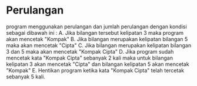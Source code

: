 # Perulangan

program menggunakan perulangan dan jumlah perulangan dengan kondisi sebagai dibawah ini  :
A. Jika bilangan tersebut kelipatan 3 maka program akan mencetak "Kompak"
B. Jika bilangan merupakan kelipatan bilangan 5 maka akan mencetak "Cipta"
C. Jika bilangan merupakan kelipatan bilangan 3 dan 5 maka akan mencetak "Kompak Cipta"
D. Jika program sudah mencetak kata "Kompak Cipta" sebanyak 2 kali maka untuk bilangan kelipatan 3 akan mencetak "Cipta" dan bilangan kelipatan 5 akan mencetak "Kompak" 
E. Hentikan program ketika kata "Kompak Cipta" telah tercetak sebanyak 5 kali.
